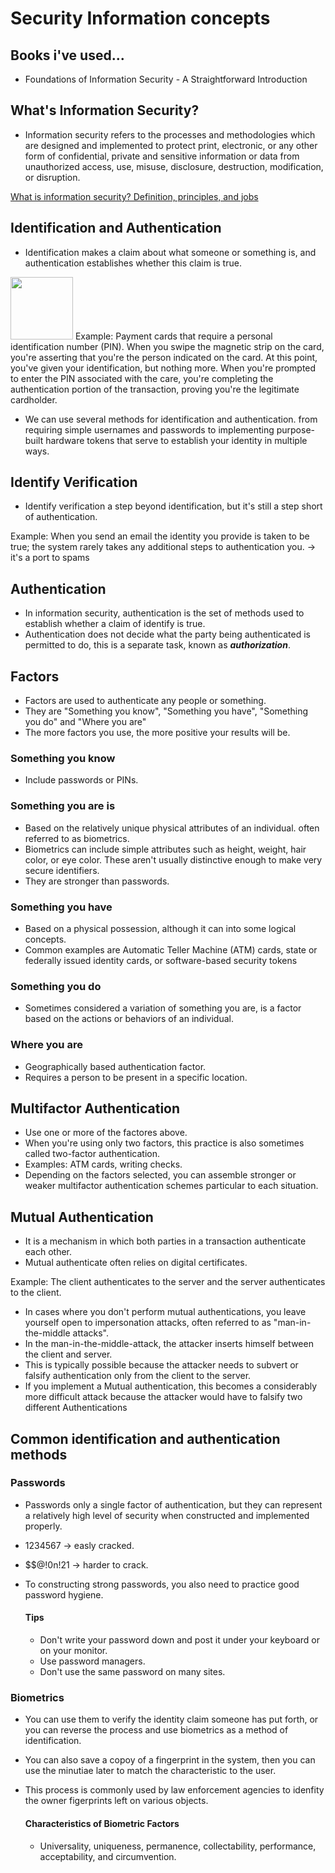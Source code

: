 # Security Information concepts

## Books i've used...

- Foundations of Information Security - A Straightforward Introduction

## What's Information Security?

- Information security refers to the processes and methodologies which are designed and implemented to protect print, electronic, or any other form of confidential, private and sensitive information or data from unauthorized access, use, misuse, disclosure, destruction, modification, or disruption.

[What is information security? Definition, principles, and jobs](https://www.csoonline.com/article/3513899/what-is-information-security-definition-principles-and-jobs.html)

## Identification and Authentication

- Identification makes a claim about what someone or something is, and authentication establishes whether this claim is true.


<img height="100" src="https://user-images.githubusercontent.com/62820717/107723813-faab8f00-6cc0-11eb-984e-78dffee109b7.png"/>
Example: Payment cards that require a personal identification number (PIN). When you swipe the magnetic strip on the card, you're asserting that you're the       person indicated on the card. At this point, you've given your identification, but nothing more. When you're prompted to enter the PIN associated with the         care, you're completing the authentication portion of the transaction, proving you're the legitimate cardholder.

- We can use several methods for identification and authentication. from requiring simple usernames and passwords to implementing purpose-built hardware tokens that serve to establish your identity in multiple ways.

## Identify Verification

- Identify verification a step beyond identification, but it's still a step short of authentication.

Example: When you send an email the identity you provide is taken to be true; the system rarely takes any additional steps to authentication you. → it's a port to spams

## Authentication

- In information security, authentication is the set of methods used to establish whether a claim of identify is true.
- Authentication does not decide what the party being authenticated is permitted to do, this is a separate task, known as ***authorization***.

## Factors

- Factors are used to authenticate any people or something.
- They are "Something you know", "Something you have", "Something you do" and "Where you are"
- The more factors you use, the more positive your results will be.

### Something you know

- Include passwords or PINs.

### Something you are is

- Based on the relatively unique physical attributes of an individual. often referred to as biometrics.
- Biometrics can include simple attributes such as height, weight, hair color, or eye color. These aren't usually distinctive enough to make very secure identifiers.
- They are stronger than passwords.

### Something you have

- Based on a physical possession, although it can into some logical concepts.
- Common examples are Automatic Teller Machine (ATM) cards, state or federally issued identity cards, or software-based security tokens

### Something you do

- Sometimes considered a variation of something you are, is a factor based on the actions or behaviors of an individual.

### Where you are

- Geographically based authentication factor.
- Requires a person to be present in a specific location.

## Multifactor Authentication

- Use one or more of the factores above.
- When you're using only two factors, this practice is also sometimes called two-factor authentication.
- Examples: ATM cards, writing checks.
- Depending on the factors selected, you can assemble stronger or weaker multifactor authentication schemes particular to each situation.

## Mutual Authentication 
- It is a mechanism in which both parties in a transaction authenticate each other.
- Mutual authenticate often relies on digital certificates.

Example: The client authenticates to the server and the server authenticates to the client.

- In cases where you don't perform mutual authentications, you leave yourself open to impersonation attacks, often referred to as "man-in-the-middle attacks".
- In the man-in-the-middle-attack, the attacker inserts himself between the client and server.
- This is typically possible because the attacker needs to subvert or falsify authentication only from the client to the server. 
- If you implement a Mutual authentication,  this becomes a considerably more difficult attack because the attacker would have to falsify two different Authentications

## Common identification and authentication methods

### Passwords
- Passwords only a single factor of authentication, but they can represent a relatively high level of security when constructed and implemented properly.
- 1234567 -> easly cracked.
- $$@!0n!21 -> harder to crack.
- To constructing strong passwords, you also need to practice good password hygiene.

  #### Tips
    - Don't write your password down and post it under your keyboard or on your monitor.
    - Use password managers.
    - Don't use the same password on many sites.

### Biometrics
- You can use them to verify the identity claim someone has put forth, or you can reverse the process and use biometrics as a method of identification.
- You can also save a copoy of a fingerprint in the system, then you can use the minutiae later to match the characteristic to the user.
- This process is commonly used by law enforcement agencies to idenfity the owner figerprints left on various objects.

  #### Characteristics of Biometric Factors
    - Universality, uniqueness, permanence, collectability, performance, acceptability, and circumvention.

